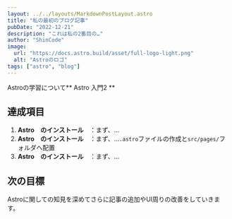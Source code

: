 ```yaml
---
layout: ../../layouts/MarkdownPostLayout.astro
title: "私の最初のブログ記事"
pubDate: "2022-12-21"
description: "これは私の2番目の…"
author: "ShinCode"
image:
  url: "https://docs.astro.build/asset/full-logo-light.png"
  alt: "Astroのロゴ"
tags: ["astro", "blog"]
---
```


Astroの学習について** Astro 入門2 **

## 達成項目

1. **Astro　のインストール**　：まず、…
2. **Astro　のインストール**　：まず、…`.astro`ファイルの作成と`src/pages/`フォルダへ配置
3. **Astro　のインストール**　：まず、…

## 次の目標

Astroに関しての知見を深めてさらに記事の追加やUI周りの改善をしていきます。
